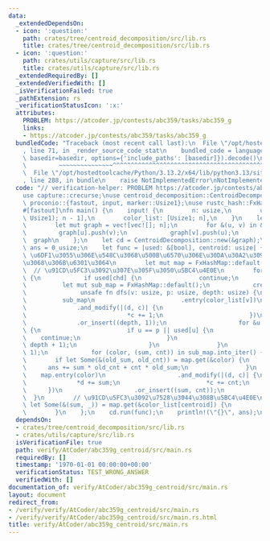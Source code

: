```yaml
---
data:
  _extendedDependsOn:
  - icon: ':question:'
    path: crates/tree/centroid_decomposition/src/lib.rs
    title: crates/tree/centroid_decomposition/src/lib.rs
  - icon: ':question:'
    path: crates/utils/capture/src/lib.rs
    title: crates/utils/capture/src/lib.rs
  _extendedRequiredBy: []
  _extendedVerifiedWith: []
  _isVerificationFailed: true
  _pathExtension: rs
  _verificationStatusIcon: ':x:'
  attributes:
    PROBLEM: https://atcoder.jp/contests/abc359/tasks/abc359_g
    links:
    - https://atcoder.jp/contests/abc359/tasks/abc359_g
  bundledCode: "Traceback (most recent call last):\n  File \"/opt/hostedtoolcache/Python/3.13.2/x64/lib/python3.13/site-packages/onlinejudge_verify/documentation/build.py\"\
    , line 71, in _render_source_code_stat\n    bundled_code = language.bundle(stat.path,\
    \ basedir=basedir, options={'include_paths': [basedir]}).decode()\n          \
    \         ~~~~~~~~~~~~~~~^^^^^^^^^^^^^^^^^^^^^^^^^^^^^^^^^^^^^^^^^^^^^^^^^^^^^^^^^^^^^^^^^^\n\
    \  File \"/opt/hostedtoolcache/Python/3.13.2/x64/lib/python3.13/site-packages/onlinejudge_verify/languages/rust.py\"\
    , line 288, in bundle\n    raise NotImplementedError\nNotImplementedError\n"
  code: "// verification-helper: PROBLEM https://atcoder.jp/contests/abc359/tasks/abc359_g\n\
    use capture::crecurse;\nuse centroid_decomposition::CentroidDecomposition;\nuse\
    \ proconio::{fastout, input, marker::Usize1};\nuse rustc_hash::FxHashMap;\n\n\
    #[fastout]\nfn main() {\n    input! {\n        n: usize,\n        u_v: [(Usize1,\
    \ Usize1); n - 1],\n        color_list: [Usize1; n],\n    }\n    let graph = {\n\
    \        let mut graph = vec![vec![]; n];\n        for &(u, v) in &u_v {\n   \
    \         graph[u].push(v);\n            graph[v].push(u);\n        }\n      \
    \  graph\n    };\n    let cd = CentroidDecomposition::new(&graph);\n    let mut\
    \ ans = 0_usize;\n    let func = |used: &[bool], centroid: usize| {\n        //\
    \ \u6DF1\u3055\u306E\u548C\u3068\u500B\u6570\u306E\u30DA\u30A2\u3092\u8272\u3054\
    \u3068\u306B\u6301\u3064\n        let mut map = FxHashMap::default();\n      \
    \  // \u91CD\u5FC3\u3092\u307E\u305F\u3050\u5BC4\u4E0E\n        for &chd in &graph[centroid]\
    \ {\n            if used[chd] {\n                continue;\n            }\n  \
    \          let mut sub_map = FxHashMap::default();\n            crecurse!(\n \
    \               unsafe fn dfs(v: usize, p: usize, depth: usize) {\n          \
    \          sub_map\n                        .entry(color_list[v])\n          \
    \              .and_modify(|(d, c)| {\n                            *d += depth;\n\
    \                            *c += 1;\n                        })\n          \
    \              .or_insert((depth, 1));\n                    for &u in &graph[v]\
    \ {\n                        if u == p || used[u] {\n                        \
    \    continue;\n                        }\n                        dfs!(u, v,\
    \ depth + 1);\n                    }\n                }\n            )(chd, centroid,\
    \ 1);\n            for (color, (sum, cnt)) in sub_map.into_iter() {\n        \
    \        if let Some(&(old_sum, old_cnt)) = map.get(&color) {\n              \
    \      ans += sum * old_cnt + cnt * old_sum;\n                }\n            \
    \    map.entry(color)\n                    .and_modify(|(d, c)| {\n          \
    \              *d += sum;\n                        *c += cnt;\n              \
    \      })\n                    .or_insert((sum, cnt));\n            }\n      \
    \  }\n        // \u91CD\u5FC3\u3092\u7528\u3044\u308B\u5BC4\u4E0E\n        if\
    \ let Some(&(sum, _)) = map.get(&color_list[centroid]) {\n            ans += sum;\n\
    \        }\n    };\n    cd.run(func);\n    println!(\"{}\", ans);\n}\n"
  dependsOn:
  - crates/tree/centroid_decomposition/src/lib.rs
  - crates/utils/capture/src/lib.rs
  isVerificationFile: true
  path: verify/AtCoder/abc359g_centroid/src/main.rs
  requiredBy: []
  timestamp: '1970-01-01 00:00:00+00:00'
  verificationStatus: TEST_WRONG_ANSWER
  verifiedWith: []
documentation_of: verify/AtCoder/abc359g_centroid/src/main.rs
layout: document
redirect_from:
- /verify/verify/AtCoder/abc359g_centroid/src/main.rs
- /verify/verify/AtCoder/abc359g_centroid/src/main.rs.html
title: verify/AtCoder/abc359g_centroid/src/main.rs
---
```

